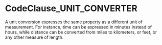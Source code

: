 # CodeClause_UNIT_CONVERTER
A unit conversion expresses the same property as a different unit of measurement. For instance, time can be expressed in minutes instead of hours, while distance can be converted from miles to kilometers, or feet, or any other measure of length.
